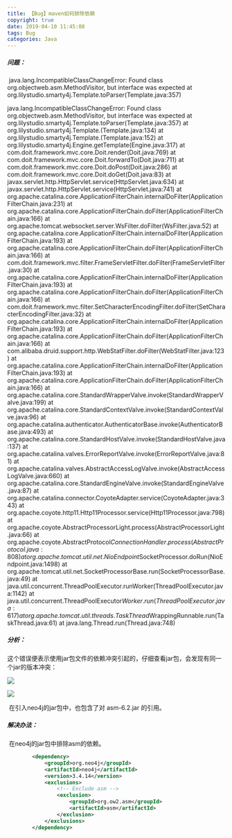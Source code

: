 ```yaml
---
title: 【Bug】maven如何排除依赖
copyright: true
date: 2019-04-10 11:45:08
tags: Bug
categories: Java
---
```


##### 问题：

​	java.lang.IncompatibleClassChangeError: Found class org.objectweb.asm.MethodVisitor, but interface was expected at org.lilystudio.smarty4j.Template.toParser(Template.java:357)

java.lang.IncompatibleClassChangeError: Found class org.objectweb.asm.MethodVisitor, but interface was expected at org.lilystudio.smarty4j.Template.toParser(Template.java:357) at org.lilystudio.smarty4j.Template.<init>(Template.java:134) at org.lilystudio.smarty4j.Template.<init>(Template.java:152) at org.lilystudio.smarty4j.Engine.getTemplate(Engine.java:317) at com.doit.framework.mvc.core.Doit.render(Doit.java:769) at com.doit.framework.mvc.core.Doit.forwardTo(Doit.java:711) at com.doit.framework.mvc.core.Doit.doPost(Doit.java:286) at com.doit.framework.mvc.core.Doit.doGet(Doit.java:83) at javax.servlet.http.HttpServlet.service(HttpServlet.java:634) at javax.servlet.http.HttpServlet.service(HttpServlet.java:741) at org.apache.catalina.core.ApplicationFilterChain.internalDoFilter(ApplicationFilterChain.java:231) at org.apache.catalina.core.ApplicationFilterChain.doFilter(ApplicationFilterChain.java:166) at org.apache.tomcat.websocket.server.WsFilter.doFilter(WsFilter.java:52) at org.apache.catalina.core.ApplicationFilterChain.internalDoFilter(ApplicationFilterChain.java:193) at org.apache.catalina.core.ApplicationFilterChain.doFilter(ApplicationFilterChain.java:166) at com.doit.framework.mvc.filter.FrameServletFilter.doFilter(FrameServletFilter.java:30) at org.apache.catalina.core.ApplicationFilterChain.internalDoFilter(ApplicationFilterChain.java:193) at org.apache.catalina.core.ApplicationFilterChain.doFilter(ApplicationFilterChain.java:166) at com.doit.framework.mvc.filter.SetCharacterEncodingFilter.doFilter(SetCharacterEncodingFilter.java:32) at org.apache.catalina.core.ApplicationFilterChain.internalDoFilter(ApplicationFilterChain.java:193) at org.apache.catalina.core.ApplicationFilterChain.doFilter(ApplicationFilterChain.java:166) at com.alibaba.druid.support.http.WebStatFilter.doFilter(WebStatFilter.java:123) at org.apache.catalina.core.ApplicationFilterChain.internalDoFilter(ApplicationFilterChain.java:193) at org.apache.catalina.core.ApplicationFilterChain.doFilter(ApplicationFilterChain.java:166) at org.apache.catalina.core.StandardWrapperValve.invoke(StandardWrapperValve.java:199) at org.apache.catalina.core.StandardContextValve.invoke(StandardContextValve.java:96) at org.apache.catalina.authenticator.AuthenticatorBase.invoke(AuthenticatorBase.java:493) at org.apache.catalina.core.StandardHostValve.invoke(StandardHostValve.java:137) at org.apache.catalina.valves.ErrorReportValve.invoke(ErrorReportValve.java:81) at org.apache.catalina.valves.AbstractAccessLogValve.invoke(AbstractAccessLogValve.java:660) at org.apache.catalina.core.StandardEngineValve.invoke(StandardEngineValve.java:87) at org.apache.catalina.connector.CoyoteAdapter.service(CoyoteAdapter.java:343) at org.apache.coyote.http11.Http11Processor.service(Http11Processor.java:798) at org.apache.coyote.AbstractProcessorLight.process(AbstractProcessorLight.java:66) at org.apache.coyote.AbstractProtocol$ConnectionHandler.process(AbstractProtocol.java:808) at org.apache.tomcat.util.net.NioEndpoint$SocketProcessor.doRun(NioEndpoint.java:1498) at org.apache.tomcat.util.net.SocketProcessorBase.run(SocketProcessorBase.java:49) at java.util.concurrent.ThreadPoolExecutor.runWorker(ThreadPoolExecutor.java:1142) at java.util.concurrent.ThreadPoolExecutor$Worker.run(ThreadPoolExecutor.java:617) at org.apache.tomcat.util.threads.TaskThread$WrappingRunnable.run(TaskThread.java:61) at java.lang.Thread.run(Thread.java:748)

##### 分析：

​	这个错误便表示使用jar包文件的依赖冲突引起的，仔细查看jar包，会发现有同一个jar的版本冲突：

![](https://img-blog.csdnimg.cn/20190726102746100.jpg)

![](https://img-blog.csdnimg.cn/20190726102814362.jpg)

​	在引入neo4j的jar包中，也包含了对 asm-6.2.jar 的引用。

##### 解决办法：

​	在neo4j的jar包中排除asm的依赖。  

```xml
        <dependency>
            <groupId>org.neo4j</groupId>
            <artifactId>neo4j</artifactId>
            <version>3.4.14</version>
            <exclusions>
                <!-- Exclude asm -->
                <exclusion>
                    <groupId>org.ow2.asm</groupId>
                    <artifactId>asm</artifactId>
                </exclusion>
            </exclusions>
        </dependency>
```

